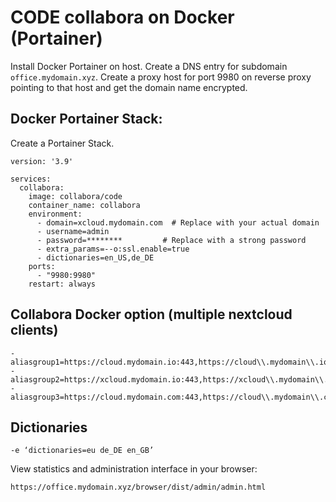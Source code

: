 # CODE collabora on Docker (Portainer)

Install Docker Portainer on host. Create a DNS entry for subdomain `office.mydomain.xyz`. Create a proxy host for port 9980 on reverse proxy pointing to that host and get the domain name encrypted.

## Docker Portainer Stack:

Create a Portainer Stack.

```
version: '3.9'

services:
  collabora:
    image: collabora/code
    container_name: collabora
    environment:
      - domain=xcloud.mydomain.com  # Replace with your actual domain
      - username=admin
      - password=********         # Replace with a strong password
      - extra_params=--o:ssl.enable=true
      - dictionaries=en_US,de_DE
    ports:
      - "9980:9980"
    restart: always
```

   

## Collabora Docker option (multiple nextcloud clients)

```
- aliasgroup1=https://cloud.mydomain.io:443,https://cloud\\.mydomain\\.io:443
- aliasgroup2=https://xcloud.mydomain.io:443,https://xcloud\\.mydomain\\.io:443
- aliasgroup3=https://cloud.mydomain.com:443,https://cloud\\.mydomain\\.com:443
```

## Dictionaries

```
-e ‘dictionaries=eu de_DE en_GB’
```

View statistics and administration interface in your browser:

```
https://office.mydomain.xyz/browser/dist/admin/admin.html
```
